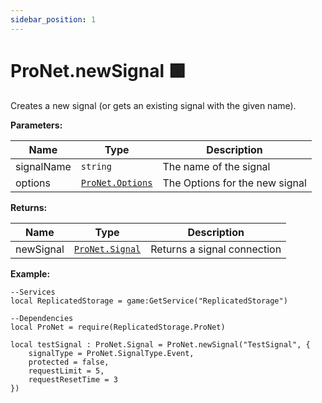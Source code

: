 ```yaml
---
sidebar_position: 1
---
```

# ProNet.newSignal 🟪
Creates a new signal (or gets an existing signal with the given name).

**Parameters:**

| Name      |Type               | Description                    |
|-----------|-------------------|--------------------------------|
|signalName |``string``         | The name of the signal         |
|options    |[``ProNet.Options``](../Options) | The Options for the new signal |

**Returns:**

| Name     |Type              | Description                 |
|----------|------------------|-----------------------------|
|newSignal |[``ProNet.Signal``](../category/pronetsignal/) | Returns a signal connection |

**Example:**
```luau
--Services
local ReplicatedStorage = game:GetService("ReplicatedStorage")

--Dependencies
local ProNet = require(ReplicatedStorage.ProNet)

local testSignal : ProNet.Signal = ProNet.newSignal("TestSignal", {
    signalType = ProNet.SignalType.Event,
    protected = false,
    requestLimit = 5,
    requestResetTime = 3
})
```
